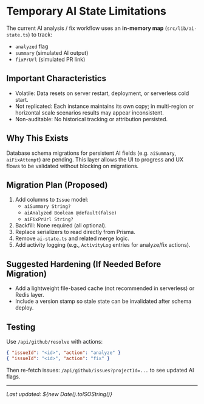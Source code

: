 # Temporary AI State Limitations

The current AI analysis / fix workflow uses an **in-memory map** (`src/lib/ai-state.ts`) to track:

- `analyzed` flag
- `summary` (simulated AI output)
- `fixPrUrl` (simulated PR link)

## Important Characteristics
- Volatile: Data resets on server restart, deployment, or serverless cold start.
- Not replicated: Each instance maintains its own copy; in multi-region or horizontal scale scenarios results may appear inconsistent.
- Non-auditable: No historical tracking or attribution persisted.

## Why This Exists
Database schema migrations for persistent AI fields (e.g. `aiSummary`, `aiFixAttempt`) are pending. This layer allows the UI to progress and UX flows to be validated without blocking on migrations.

## Migration Plan (Proposed)
1. Add columns to `Issue` model:
   - `aiSummary String?`
   - `aiAnalyzed Boolean @default(false)`
   - `aiFixPrUrl String?`
2. Backfill: None required (all optional).
3. Replace serializers to read directly from Prisma.
4. Remove `ai-state.ts` and related merge logic.
5. Add activity logging (e.g., `ActivityLog` entries for analyze/fix actions).

## Suggested Hardening (If Needed Before Migration)
- Add a lightweight file-based cache (not recommended in serverless) or Redis layer.
- Include a version stamp so stale state can be invalidated after schema deploy.

## Testing
Use `/api/github/resolve` with actions:
```json
{ "issueId": "<id>", "action": "analyze" }
{ "issueId": "<id>", "action": "fix" }
```
Then re-fetch issues: `/api/github/issues?projectId=...` to see updated AI flags.

---
_Last updated: ${new Date().toISOString()}_
